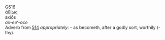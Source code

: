 G516  
ἀξίως  
axiōs  
*ax-ee‘-oce*  
Adverb from [514](g0514) *appropriately:* - as becometh, after a godly
sort, worthily (-thy).  
